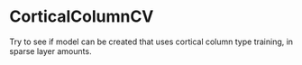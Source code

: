 # CorticalColumnCV

Try to see if model can be created that uses cortical column type training, in sparse layer amounts.
